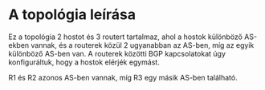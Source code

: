 # A topológia leírása
Ez a topológia 2 hostot és 3 routert tartalmaz, ahol a hostok különböző AS-ekben vannak, és a routerek közül 2 ugyanabban az AS-ben, míg az egyik különböző AS-ben van. A routerek közötti BGP kapcsolatokat úgy konfiguráltuk, hogy a hostok elérjék egymást.

R1 és R2 azonos AS-ben vannak, míg R3 egy másik AS-ben található.